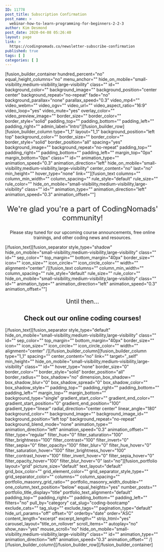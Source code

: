 ```yaml
---
ID: 11778
post_title: Subscription Confirmation
post_name: >
  webinar-how-to-learn-programming-for-beginners-2-2-3
author: Kim Desmond
post_date: 2020-04-08 05:26:40
layout: page
link: >
  https://codingnomads.co/newsletter-subscribe-confirmation
published: true
tags: [ ]
categories: [ ]
---
```

[fusion_builder_container hundred_percent="no" equal_height_columns="no" menu_anchor="" hide_on_mobile="small-visibility,medium-visibility,large-visibility" class="" id="" background_color="" background_image="" background_position="center center" background_repeat="no-repeat" fade="no" background_parallax="none" parallax_speed="0.3" video_mp4="" video_webm="" video_ogv="" video_url="" video_aspect_ratio="16:9" video_loop="yes" video_mute="yes" overlay_color="" video_preview_image="" border_size="" border_color="" border_style="solid" padding_top="" padding_bottom="" padding_left="" padding_right="" admin_label="Intro"][fusion_builder_row][fusion_builder_column type="1_1" layout="1_1" background_position="left top" background_color="" border_size="" border_color="" border_style="solid" border_position="all" spacing="yes" background_image="" background_repeat="no-repeat" padding_top="" padding_right="" padding_bottom="" padding_left="" margin_top="0px" margin_bottom="0px" class="" id="" animation_type="" animation_speed="0.3" animation_direction="left" hide_on_mobile="small-visibility,medium-visibility,large-visibility" center_content="no" last="no" min_height="" hover_type="none" link=""][fusion_text columns="" column_min_width="" column_spacing="" rule_style="default" rule_size="" rule_color="" hide_on_mobile="small-visibility,medium-visibility,large-visibility" class="" id="" animation_type="" animation_direction="left" animation_speed="0.3" animation_offset=""]
<p style="text-align: center; font-size: 24px; font-color: black;">We're glad you're a part of CodingNomads' community!</p>
<p style="text-align: center;">Please stay tuned for our upcoming course announcements, free online trainings, and other coding news and resources.</p>
[/fusion_text][fusion_separator style_type="shadow" hide_on_mobile="small-visibility,medium-visibility,large-visibility" class="" id="" sep_color="" top_margin="" bottom_margin="40px" border_size="" icon="" icon_size="" icon_circle="" icon_circle_color="" width="" alignment="center" /][fusion_text columns="" column_min_width="" column_spacing="" rule_style="default" rule_size="" rule_color="" hide_on_mobile="small-visibility,medium-visibility,large-visibility" class="" id="" animation_type="" animation_direction="left" animation_speed="0.3" animation_offset=""]
<div class="divider one"></div>
<div class="one withsmallpadding ">
<div class="page_content_wrapper">
<div style="text-align: center;">
<p style="font-size: 20px; font-color: black;">Until then...</p>

<h2>Check out our online coding courses!</h2>
</div>
</div>
<div class="ppb_tour one withpadding nopadding ">
<div class="page_content_wrapper " style="text-align: center;">
<div class="portfolio_filter_wrapper three_cols shortcode gallery section content clearfix">
<div class="element portfolio3filter_wrapper">
<div class="one_third gallery3 filterable gallery_type animated2">
<div class="thumb_content ">
<div class="thumb_meta"></div>
</div>
</div>
</div>
</div>
</div>
</div>
</div>
<div id="ritekit-alerts"></div>
<div id="ritekit-alerts"></div>
<div id="ritekit-alerts"></div>
<div id="ritekit-alerts"></div>
<div id="ritekit-alerts"></div>
<div id="ritekit-alerts"></div>
<div id="ritekit-alerts"></div>
<div id="ritekit-alerts"></div>
<div id="ritekit-alerts"></div>
<div id="ritekit-alerts"></div>
[/fusion_text][fusion_separator style_type="default" hide_on_mobile="small-visibility,medium-visibility,large-visibility" class="" id="" sep_color="" top_margin="" bottom_margin="40px" border_size="" icon="" icon_size="" icon_circle="" icon_circle_color="" width="" alignment="center" /][/fusion_builder_column][fusion_builder_column type="1_1" spacing="" center_content="no" link="" target="_self" min_height="" hide_on_mobile="small-visibility,medium-visibility,large-visibility" class="" id="" hover_type="none" border_size="0" border_color="" border_style="solid" border_position="all" border_radius="" box_shadow="no" dimension_box_shadow="" box_shadow_blur="0" box_shadow_spread="0" box_shadow_color="" box_shadow_style="" padding_top="" padding_right="" padding_bottom="" padding_left="" margin_top="" margin_bottom="" background_type="single" gradient_start_color="" gradient_end_color="" gradient_start_position="0" gradient_end_position="100" gradient_type="linear" radial_direction="center center" linear_angle="180" background_color="" background_image="" background_image_id="" background_position="left top" background_repeat="no-repeat" background_blend_mode="none" animation_type="" animation_direction="left" animation_speed="0.3" animation_offset="" filter_type="regular" filter_hue="0" filter_saturation="100" filter_brightness="100" filter_contrast="100" filter_invert="0" filter_sepia="0" filter_opacity="100" filter_blur="0" filter_hue_hover="0" filter_saturation_hover="100" filter_brightness_hover="100" filter_contrast_hover="100" filter_invert_hover="0" filter_sepia_hover="0" filter_opacity_hover="100" filter_blur_hover="0" last="no"][fusion_portfolio layout="grid" picture_size="default" text_layout="default" grid_box_color="" grid_element_color="" grid_separator_style_type="" grid_separator_color="" columns="" column_spacing="" portfolio_masonry_grid_ratio="" portfolio_masonry_width_double="" one_column_text_position="below" equal_heights="yes" number_posts="" portfolio_title_display="title" portfolio_text_alignment="default" padding_top="" padding_right="" padding_bottom="" padding_left="" filters="no" pull_by="category" cat_slug="coding-bootcamp" exclude_cats="" tag_slug="" exclude_tags="" pagination_type="default" hide_url_params="off" offset="0" orderby="date" order="ASC" content_length="excerpt" excerpt_length="" strip_html="yes" carousel_layout="title_on_rollover" scroll_items="" autoplay="no" show_nav="yes" mouse_scroll="no" hide_on_mobile="small-visibility,medium-visibility,large-visibility" class="" id="" animation_type="" animation_direction="left" animation_speed="0.3" animation_offset="" /][/fusion_builder_column][/fusion_builder_row][/fusion_builder_container]